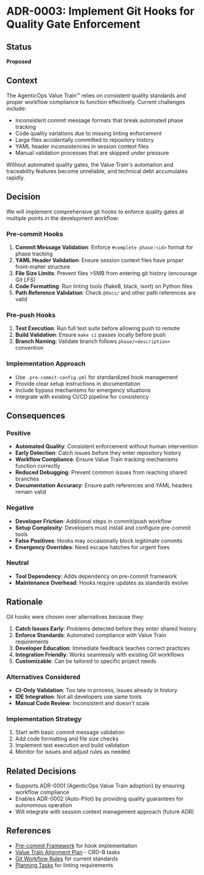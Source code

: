 # ADR-0003: Implement Git Hooks for Quality Gate Enforcement

## Status
**Proposed**

## Context

The AgenticOps Value Train™ relies on consistent quality standards and proper workflow compliance to function effectively. Current challenges include:

- Inconsistent commit message formats that break automated phase tracking
- Code quality variations due to missing linting enforcement
- Large files accidentally committed to repository history
- YAML header inconsistencies in session context files
- Manual validation processes that are skipped under pressure

Without automated quality gates, the Value Train's automation and traceability features become unreliable, and technical debt accumulates rapidly.

## Decision

We will implement comprehensive git hooks to enforce quality gates at multiple points in the development workflow:

### Pre-commit Hooks
1. **Commit Message Validation**: Enforce `#complete phase:<id>` format for phase tracking
2. **YAML Header Validation**: Ensure session context files have proper front-matter structure  
3. **File Size Limits**: Prevent files >5MB from entering git history (encourage Git LFS)
4. **Code Formatting**: Run linting tools (flake8, black, isort) on Python files
5. **Path Reference Validation**: Check `@docs/` and other path references are valid

### Pre-push Hooks
1. **Test Execution**: Run full test suite before allowing push to remote
2. **Build Validation**: Ensure `make ci` passes locally before push
3. **Branch Naming**: Validate branch follows `phase/<description>` convention

### Implementation Approach
- Use `.pre-commit-config.yml` for standardized hook management
- Provide clear setup instructions in documentation
- Include bypass mechanisms for emergency situations
- Integrate with existing CI/CD pipeline for consistency

## Consequences

### Positive
- **Automated Quality**: Consistent enforcement without human intervention
- **Early Detection**: Catch issues before they enter repository history
- **Workflow Compliance**: Ensure Value Train tracking mechanisms function correctly
- **Reduced Debugging**: Prevent common issues from reaching shared branches
- **Documentation Accuracy**: Ensure path references and YAML headers remain valid

### Negative
- **Developer Friction**: Additional steps in commit/push workflow
- **Setup Complexity**: Developers must install and configure pre-commit tools
- **False Positives**: Hooks may occasionally block legitimate commits
- **Emergency Overrides**: Need escape hatches for urgent fixes

### Neutral
- **Tool Dependency**: Adds dependency on pre-commit framework
- **Maintenance Overhead**: Hooks require updates as standards evolve

## Rationale

Git hooks were chosen over alternatives because they:

1. **Catch Issues Early**: Problems detected before they enter shared history
2. **Enforce Standards**: Automated compliance with Value Train requirements
3. **Developer Education**: Immediate feedback teaches correct practices
4. **Integration Friendly**: Works seamlessly with existing Git workflows
5. **Customizable**: Can be tailored to specific project needs

### Alternatives Considered
- **CI-Only Validation**: Too late in process, issues already in history
- **IDE Integration**: Not all developers use same tools
- **Manual Code Review**: Inconsistent and doesn't scale

### Implementation Strategy
1. Start with basic commit message validation
2. Add code formatting and file size checks
3. Implement test execution and build validation
4. Monitor for issues and adjust rules as needed

## Related Decisions
- Supports ADR-0001 (AgenticOps Value Train adoption) by ensuring workflow compliance
- Enables ADR-0002 (Auto-Pilot) by providing quality guarantees for autonomous operation
- Will integrate with session context management approach (future ADR)

## References
- [Pre-commit Framework](https://pre-commit.com/) for hook implementation
- [Value Train Alignment Plan](../../value-train-alignment-plan.md) - CRD-B tasks
- [Git Workflow Rules](../../rules/git-workflow.md) for current standards
- [Planning Tasks](../../planning-tasks.md) for linting requirements